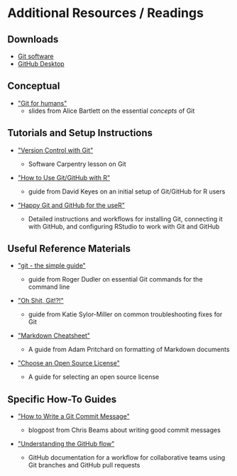 # Additional Resources / Readings

## Downloads

* [Git software](https://git-scm.com/downloads)
* [GitHub Desktop](https://desktop.github.com/)

## Conceptual

* ["Git for humans"](https://speakerdeck.com/alicebartlett/git-for-humans)
  - slides from Alice Bartlett on the essential *concepts* of Git

## Tutorials and Setup Instructions

* ["Version Control with Git"](https://swcarpentry.github.io/git-novice/)
  - Software Carpentry lesson on Git

* ["How to Use Git/GitHub with R"](https://rfortherestofus.com/2021/02/how-to-use-git-github-with-r/)
  - guide from David Keyes on an initial setup of Git/GitHub for R users
 
* ["Happy Git and GitHub for the useR"](https://happygitwithr.com/)
  - Detailed instructions and workflows for installing Git, connecting it with GitHub, and configuring RStudio to work with Git and GitHub
 
## Useful Reference Materials

* ["git - the simple guide"](https://rogerdudler.github.io/git-guide/)
  - guide from Roger Dudler on essential Git commands for the command line

* ["Oh Shit, Git!?!"](https://ohshitgit.com/)
  - guide from Katie Sylor-Miller on common troubleshooting fixes for Git

* ["Markdown Cheatsheet"](https://github.com/adam-p/markdown-here/wiki/Markdown-Cheatsheet)
  - A guide from Adam Pritchard on formatting of Markdown documents

* ["Choose an Open Source License"](https://choosealicense.com/)
  - A guide for selecting an open source license

## Specific How-To Guides

* ["How to Write a Git Commit Message"](https://chris.beams.io/posts/git-commit/)
  - blogpost from Chris Beams about writing good commit messages

* ["Understanding the GitHub flow"](https://guides.github.com/introduction/flow/)
  - GitHub documentation for a workflow for collaborative teams using Git branches and GitHub pull requests

